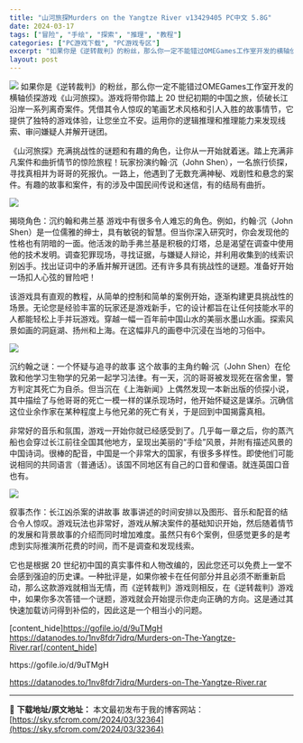 ```yaml
---
title: "山河旅探Murders on the Yangtze River v13429405 PC中文 5.8G"
date: 2024-03-17
tags: ["冒险", "手绘", "探索", "推理", "教程"]
categories: ["PC游戏下载", "PC游戏专区"]
excerpt: "如果你是《逆转裁判》的粉丝，那么你一定不能错过OMEGames工作室开发的横轴侦探游戏《山河旅探》。游戏将带你踏上 20 世纪初期的中国之旅，侦破长江沿岸一系列离奇案件。凭借其令人惊叹的笔画艺术风格和引人入胜的故事情节，它提供了独特的游戏体验，让您坐立不安。运用你的逻辑推理和推理能力来发现线索、审问&hellip;"
layout: post
---
```


<img class="aligncenter" src="https://sky.sfcrom.com/wp-content/uploads/2024/03/20240329100634-62690.jpeg" />
如果你是《逆转裁判》的粉丝，那么你一定不能错过OMEGames工作室开发的横轴侦探游戏《山河旅探》。游戏将带你踏上 20 世纪初期的中国之旅，侦破长江沿岸一系列离奇案件。凭借其令人惊叹的笔画艺术风格和引人入胜的故事情节，它提供了独特的游戏体验，让您坐立不安。运用你的逻辑推理和推理能力来发现线索、审问嫌疑人并解开谜团。

《山河旅探》充满挑战性的谜题和有趣的角色，让你从一开始就着迷。踏上充满非凡案件和曲折情节的惊险旅程！玩家扮演约翰·沉（John Shen），一名旅行侦探，寻找真相并为哥哥的死报仇。一路上，他遇到了无数充满神秘、戏剧性和悬念的案件。有趣的故事和案件，有的涉及中国民间传说和迷信，有的结局有曲折。

<img src="https://sky.sfcrom.com/wp-content/uploads/2024/03/20240329100635-be924.jpeg" />

揭晓角色：沉约翰和弗兰基
游戏中有很多令人难忘的角色。例如，约翰·沉（John Shen）是一位儒雅的绅士，具有敏锐的智慧。但当你深入研究时，你会发现他的性格也有阴暗的一面。他活泼的助手弗兰基是积极的灯塔，总是渴望在调查中使用他的技术发明。调查犯罪现场，寻找证据，与嫌疑人辩论，并利用收集到的线索识别凶手。找出证词中的矛盾并解开谜团。还有许多具有挑战性的谜题。准备好开始一场扣人心弦的冒险吧！

该游戏具有直观的教程，从简单的控制和简单的案例开始，逐渐构建更具挑战性的场景。无论您是经验丰富的玩家还是游戏新手，它的设计都旨在让任何技能水平的人都能轻松上手并玩游戏。穿越一幅一百年前中国山水的美丽水墨山水画。探索风景如画的洞庭湖、扬州和上海。在这幅非凡的画卷中沉浸在当地的习俗中。

<img src="https://sky.sfcrom.com/wp-content/uploads/2024/03/20240329100635-b4a2e.jpeg" />

沉约翰之谜：一个怀疑与追寻的故事
这个故事的主角约翰·沉（John Shen）在伦敦和他学习生物学的兄弟一起学习法律。有一天，沉的哥哥被发现死在宿舍里，警方判定其死亡为自杀。但当沉在《上海新闻》上偶然发现一本新出版的侦探小说，其中描绘了与他哥哥的死亡一模一样的谋杀现场时，他开始怀疑这是谋杀。沉确信这位业余作家在某种程度上与他兄弟的死亡有关，于是回到中国揭露真相。

非常好的音乐和氛围，游戏一开始你就已经感受到了。几乎每一章之后，你的蒸汽船也会穿过长江前往全国其他地方，呈现出美丽的“手绘”风景，并附有描述风景的中国诗词。很棒的配音，中国是一个非常大的国家，有很多多样性。即使他们可能说相同的共同语言（普通话）。该国不同地区有自己的口音和俚语。就连英国口音也有。

<img src="https://sky.sfcrom.com/wp-content/uploads/2024/03/20240329100635-9ed5c.jpeg" />

叙事杰作：长江凶杀案的讲故事
故事讲述的时间安排以及图形、音乐和配音的结合令人惊叹。游戏玩法也非常好，游戏从解决案件的基础知识开始，然后随着情节的发展和背景故事的介绍而同时增加难度。虽然只有6个案例，但感觉更多的是考虑到实际推演所花费的时间，而不是调查和发现线索。

它也是根据 20 世纪初中国的真实事件和人物改编的，因此您还可以免费上一堂不会感到强迫的历史课。一种批评是，如果你被卡在任何部分并且必须不断重新启动，那么这款游戏就相当无情，而《逆转裁判》游戏则相反，在《逆转裁判》游戏中，如果你多次答错一个谜题，游戏就会开始提示你走向正确的方向。这是通过其快速加载访问得到补偿的，因此这是一个相当小的问题。

[content_hide]https://gofile.io/d/9uTMgH
https://datanodes.to/1nv8fdr7idrq/Murders-on-The-Yangtze-River.rar[/content_hide]

<!--wechatfans start-->https://gofile.io/d/9uTMgH
https://datanodes.to/1nv8fdr7idrq/Murders-on-The-Yangtze-River.rar<!--wechatfans end-->

---
📖 **下载地址/原文地址：** 本文最初发布于我的博客网站：[https://sky.sfcrom.com/2024/03/32364](https://sky.sfcrom.com/2024/03/32364)
